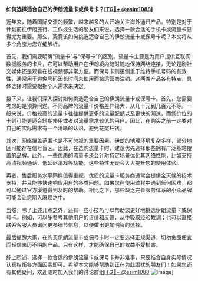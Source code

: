 **如何选择适合自己的伊朗流量卡或保号卡？[[TG💪+ @esim1088](https://t.me/s/esim1088)]**

近年来，随着国际交流的频繁，越来越多的人开始关注海外通讯产品。特别是对于计划前往伊朗旅行、工作或生活的朋友们来说，选择一款合适的手机卡或流量卡显得尤为重要。那么，究竟该如何挑选适合自己的伊朗流量卡或保号卡呢？本文将从多个角度为您详细解析。

首先，我们需要明确“流量卡”与“保号卡”的区别。流量卡主要是为用户提供互联网数据服务的卡片，它可以帮助用户在伊朗境内随时随地保持网络连接，无论是刷社交媒体还是观看在线视频都非常方便。而保号卡则更侧重于维持手机号码的有效性，通常用于避免号码因长时间未使用而被运营商注销。这两类产品各有特点，具体选择时需要根据个人需求来决定。

接下来，让我们深入探讨如何挑选适合自己的伊朗流量卡或保号卡。首先，您需要考虑的是预算问题。不同品牌的流量卡价格差异较大，从几十元到几百元不等。一般来说，价格较高的流量卡往往提供更多的流量配额以及更快的网速，而低价位的卡则可能更适合短期使用或者对流量需求较低的用户。因此，在购买之前一定要对自己的实际需求有一个清晰的认识，避免花冤枉钱。

其次，网络覆盖范围也是不可忽视的重要因素。伊朗的地理环境复杂多样，部分地区可能存在信号盲区。因此，在选购流量卡时，建议优先选择那些拥有广泛基站覆盖的品牌。此外，一些优质的流量卡还会针对特定场景优化其网络性能，比如支持高清视频通话、低延迟游戏等功能，这些特性无疑会大大提升您的使用体验。

再者，售后服务水平同样值得重视。优质的流量卡服务商通常会提供全天候的技术支持，并且能够快速响应用户的各类问题。如果您在使用过程中遇到任何困难，都可以通过官方渠道得到及时的帮助。相比之下，那些缺乏完善服务体系的小众品牌可能会让您陷入麻烦之中。

当然，除了上述几点之外，还有一些小技巧可以帮助您更好地挑选伊朗流量卡或保号卡。例如，可以多参考其他用户的评价和反馈，从中吸取经验教训；也可以直接联系客服人员询问更多细节信息，以便做出更加明智的选择。

最后提醒大家，在购买伊朗流量卡或保号卡时一定要选择正规渠道，切勿贪图便宜而轻信来历不明的产品。只有这样，才能确保自己的权益不受损害。

综上所述，选择一款合适的伊朗流量卡或保号卡并非难事，只要结合自身实际情况认真权衡各方面因素即可。希望本文能够帮助到正在为此困扰的朋友们！如果您还有其他疑问，欢迎随时加入我们的讨论群组[[TG💪+ @esim1088](https://t.me/s/esim1088) ![Image](https://i.postimg.cc/4NQfJmqS/Snipaste-2025-05-13-00-14-12.png)]